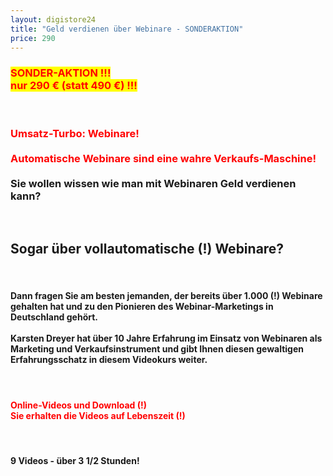 ```yaml
---
layout: digistore24
title: "Geld verdienen über Webinare - SONDERAKTION"
price: 290
---
```

<h3><span style="color:#ff0000;background-color:#ffff00;"><strong>SONDER-AKTION !!!<br>nur 290 &#x20AC; (statt 490 &#x20AC;) !!!</strong></span></h3><br>
<h3><strong><span style="color:#ff0000;">Umsatz-Turbo: Webinare!&#xA0;<br><br>Automatische Webinare sind eine wahre Verkaufs-Maschine!<br></span><br></strong><strong>Sie wollen wissen wie man mit Webinaren Geld verdienen kann?</strong></h3><br>
<h2><strong> Sogar &#xFC;ber vollautomatische (!) Webinare?&#xA0;</strong></h2><br>
<h4><strong>Dann fragen Sie am besten jemanden, der bereits &#xFC;ber 1.000 (!) Webinare gehalten hat und zu den Pionieren des Webinar-Marketings in Deutschland geh&#xF6;rt.<br><br></strong><strong>Karsten Dreyer hat &#xFC;ber 10 Jahre Erfahrung im Einsatz von Webinaren als Marketing und Verkaufsinstrument und gibt Ihnen diesen gewaltigen Erfahrungsschatz in diesem Videokurs weiter.</strong></h4><br>
<h4><span style="color:#ff0000;"><strong>Online-Videos und Download (!)<br>Sie erhalten die Videos auf Lebenszeit (!)</strong></span></h4><br>
<h4><strong>9 Videos - &#xFC;ber 3 1/2 Stunden!</strong></h4>